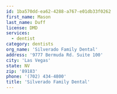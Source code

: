 ```yaml
---
id: 1ba570dd-ea62-4288-a767-e01db33f0262
first_name: Mason
last_name: Duff
license: DMD
services:
  - dentist
category: dentists
org_name: 'Silverado Family Dental'
address: '9777 Bermuda Rd. Suite 100'
city: 'Las Vegas'
state: NV
zip: '89183'
phone: '(702) 434-4800'
title: 'Silverado Family Dental'
---
```

